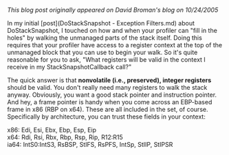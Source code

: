 *This blog post originally appeared on David Broman's blog on 10/24/2005*


In my initial [post](DoStackSnapshot - Exception Filters.md) about DoStackSnapshot, I touched on how and when your profiler can "fill in the holes" by walking the unmanaged parts of the stack itself.  Doing this requires that your profiler have access to a register context at the top of the unmanaged block that you can use to begin your walk.  So it's quite reasonable for you to ask, "What registers will be valid in the context I receive in my StackSnapshotCallback call?"

The quick answer is that **nonvolatile (i.e., preserved), integer registers** should be valid.  You don't really need many registers to walk the stack anyway.  Obviously, you want a good stack pointer and instruction pointer.  And hey, a frame pointer is handy when you come across an EBP-based frame in x86 (RBP on x64).  These are all included in the set, of course.  Specifically by architecture, you can trust these fields in your context:

x86: Edi, Esi, Ebx, Ebp, Esp, Eip  
x64: Rdi, Rsi, Rbx, Rbp, Rsp, Rip, R12:R15  
ia64: IntS0:IntS3, RsBSP, StIFS, RsPFS, IntSp, StIIP, StIPSR

 

